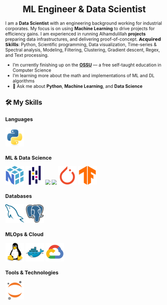 <h1 align="center">ML Engineer & Data Scientist</h1>

I am a **Data Scientist** with an engineering background working for industrial corporates. My focus is on using **Machine Learning** to drive projects for efficiency gains. I am experienced in running  Alhamdulillah **projects** preparing data infrastructures, and delivering proof-of-concept.
𝗔𝗰𝗾𝘂𝗶𝗿𝗲𝗱 𝗦𝗸𝗶𝗹𝗹𝘀: Python, Scientific programming, Data visualization, Time-series & Spectral analysis, Modeling, Filtering, Clustering, Gradient descent, Regex, and Text processing.
- I’m currently finishing up on the [**OSSU**](https://github.com/ossu/data-science) — a free self-taught education in Computer Science  
- I’m learning more about the math and implementations of ML and DL algorithms  
- 💬 Ask me about **Python**, **Machine Learning**, and **Data Science**

<h2>🛠 My Skills</h2>

<!-- Languages -->
<h3>Languages</h3>
<p>
  <img src="https://raw.githubusercontent.com/devicons/devicon/master/icons/python/python-original.svg" height="60">
</p>

<!-- ML & Data Science -->
<h3>ML & Data Science</h3>
<p>
  <img src="https://raw.githubusercontent.com/devicons/devicon/master/icons/numpy/numpy-original.svg" height="60">
  <img src="https://raw.githubusercontent.com/devicons/devicon/master/icons/pandas/pandas-original.svg" height="60">
  <img src="https://seaborn.pydata.org/_images/logo-mark-lightbg.svg" height="60">
  <img src="https://upload.wikimedia.org/wikipedia/commons/8/84/Matplotlib_icon.svg" height="60">
  <img src="https://raw.githubusercontent.com/devicons/devicon/master/icons/pytorch/pytorch-original.svg" height="60">
  <img src="https://raw.githubusercontent.com/devicons/devicon/master/icons/tensorflow/tensorflow-original.svg" height="60">
</p>

<!-- Databases -->
<h3>Databases</h3>
<p>
  <img src="https://raw.githubusercontent.com/devicons/devicon/master/icons/mysql/mysql-original.svg" height="60">
  <img src="https://raw.githubusercontent.com/devicons/devicon/master/icons/postgresql/postgresql-original.svg" height="60">
</p>

<!-- MLOps & Cloud -->
<h3>MLOps & Cloud</h3>
<p>
  <img src="https://raw.githubusercontent.com/devicons/devicon/master/icons/linux/linux-original.svg" height="60">
  <img src="https://raw.githubusercontent.com/devicons/devicon/master/icons/docker/docker-original.svg" height="60">
  <img src="https://raw.githubusercontent.com/devicons/devicon/master/icons/googlecloud/googlecloud-original.svg" height="60">
</p>

<!-- Tools & Technologies -->
<h3>Tools & Technologies</h3>
<p>
  <img src="https://raw.githubusercontent.com/devicons/devicon/master/icons/jupyter/jupyter-original.svg" height="60">
</p>
